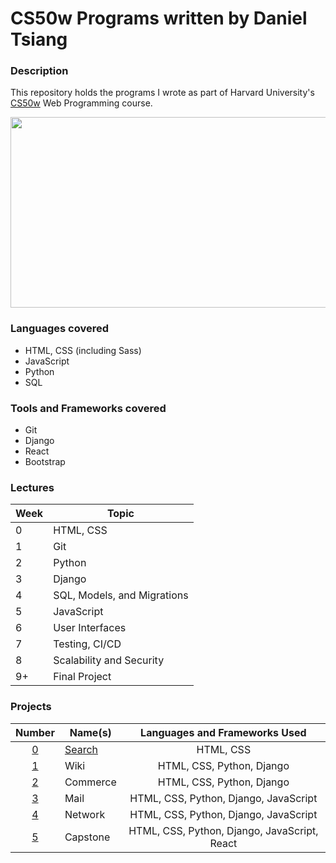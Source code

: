# CS50w Programs written by Daniel Tsiang

### Description
This repository holds the programs I wrote as part of Harvard University's [CS50w](https://cs50.harvard.edu/web/2020/ "CS50w 2021") Web Programming course.

<p align="center">
  <img width="600" height="305" src="https://user-images.githubusercontent.com/74436899/118407768-1042a300-b67a-11eb-90a2-7dce474c8179.png">
</p>

### Languages covered
* HTML, CSS (including Sass)
* JavaScript
* Python
* SQL

### Tools and Frameworks covered
* Git
* Django
* React
* Bootstrap

### Lectures

| Week | Topic                       |
| ---- | --------------------------- |
| 0    | HTML, CSS                   |
| 1    | Git                         |
| 2    | Python                      |
| 3    | Django                      |
| 4    | SQL, Models, and Migrations |
| 5    | JavaScript                  |
| 6    | User Interfaces             |
| 7    | Testing, CI/CD              |
| 8    | Scalability and Security    |
| 9+   | Final Project               |

### Projects

| Number                                                         | Name(s)                                             | Languages and Frameworks Used                |
| :------------------------------------------------------------: | ----------------------------------------------------| :------------------------------------------: |
| [0](https://cs50.harvard.edu/web/2020/projects/0/search/)      | [Search](https://daniel-tsiang-google.netlify.app/) | HTML, CSS                                    |
| [1](https://cs50.harvard.edu/web/2020/projects/1/wiki/)        | Wiki                                                | HTML, CSS, Python, Django                    |
| [2](https://cs50.harvard.edu/web/2020/projects/2/commerce/)    | Commerce                                            | HTML, CSS, Python, Django                    |
| [3](https://cs50.harvard.edu/web/2020/projects/3/mail/)        | Mail                                                | HTML, CSS, Python, Django, JavaScript        |
| [4](https://cs50.harvard.edu/web/2020/projects/4/network/)     | Network                                             | HTML, CSS, Python, Django, JavaScript        |
| [5](https://cs50.harvard.edu/web/2020/projects/final/capstone/)| Capstone                                            | HTML, CSS, Python, Django, JavaScript, React |
